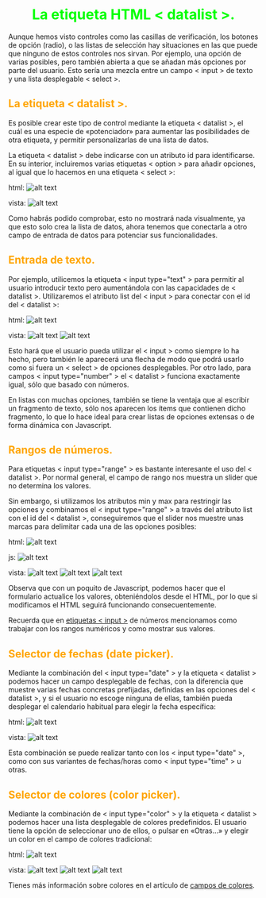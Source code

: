 # <span style="color:lime"><center>La etiqueta HTML < datalist >.<center></center></span>

Aunque hemos visto controles como las casillas de verificación, los botones de opción (radio), o las listas de selección hay situaciones en las que puede que ninguno de estos controles nos sirvan. Por ejemplo, una opción de varias posibles, pero también abierta a que se añadan más opciones por parte del usuario. Esto sería una mezcla entre un campo < input > de texto y una lista desplegable < select >.

## <span style="color:orange">La etiqueta < datalist >.</span>
Es posible crear este tipo de control mediante la etiqueta < datalist >, el cuál es una especie de «potenciador» para aumentar las posibilidades de otra etiqueta, y permitir personalizarlas de una lista de datos.

La etiqueta < datalist > debe indicarse con un atributo id para identificarse. En su interior, incluiremos varias etiquetas < option > para añadir opciones, al igual que lo hacemos en una etiqueta < select >:

html:
![alt text](./imagenes-la-etiqueta-html-datalist/image.png)

vista:
![alt text](./imagenes-la-etiqueta-html-datalist/image-1.png)

Como habrás podido comprobar, esto no mostrará nada visualmente, ya que esto solo crea la lista de datos, ahora tenemos que conectarla a otro campo de entrada de datos para potenciar sus funcionalidades.

## <span style="color:orange">Entrada de texto.</span>
Por ejemplo, utilicemos la etiqueta < input type="text" > para permitir al usuario introducir texto pero aumentándola con las capacidades de < datalist >. Utilizaremos el atributo list del < input > para conectar con el id del < datalist >:

html:
![alt text](./imagenes-la-etiqueta-html-datalist/image-2.png)

vista:
![alt text](./imagenes-la-etiqueta-html-datalist/image-3.png)
![alt text](./imagenes-la-etiqueta-html-datalist/image-4.png)

Esto hará que el usuario pueda utilizar el < input > como siempre lo ha hecho, pero también le aparecerá una flecha de modo que podrá usarlo como si fuera un < select > de opciones desplegables. Por otro lado, para campos < input type="number" > el < datalist > funciona exactamente igual, sólo que basado con números.

En listas con muchas opciones, también se tiene la ventaja que al escribir un fragmento de texto, sólo nos aparecen los ítems que contienen dicho fragmento, lo que lo hace ideal para crear listas de opciones extensas o de forma dinámica con Javascript.

## <span style="color:orange">Rangos de números.</span>
Para etiquetas < input type="range" > es bastante interesante el uso del < datalist >. Por normal general, el campo de rango nos muestra un slider que no determina los valores.

Sin embargo, si utilizamos los atributos min y max para restringir las opciones y combinamos el < input type="range" > a través del atributo list con el id del < datalist >, conseguiremos que el slider nos muestre unas marcas para delimitar cada una de las opciones posibles:

html:
![alt text](./imagenes-la-etiqueta-html-datalist/image-5.png)

js:
![alt text](./imagenes-la-etiqueta-html-datalist/image-6.png)

vista:
![alt text](./imagenes-la-etiqueta-html-datalist/image-7.png)
![alt text](./imagenes-la-etiqueta-html-datalist/image-8.png)
![alt text](./imagenes-la-etiqueta-html-datalist/image-9.png)

Observa que con un poquito de Javascript, podemos hacer que el formulario actualice los valores, obteniéndolos desde el HTML, por lo que si modificamos el HTML seguirá funcionando consecuentemente.

Recuerda que en [etiquetas < input >](https://lenguajehtml.com/html/formularios/etiqueta-html-input-numeros/) de números mencionamos como trabajar con los rangos numéricos y como mostrar sus valores.

## <span style="color:orange">Selector de fechas (date picker).</span>
Mediante la combinación del < input type="date" > y la etiqueta < datalist > podemos hacer un campo desplegable de fechas, con la diferencia que muestre varias fechas concretas prefijadas, definidas en las opciones del < datalist >, y si el usuario no escoge ninguna de ellas, también pueda desplegar el calendario habitual para elegir la fecha específica:

html:
![alt text](./imagenes-la-etiqueta-html-datalist/image-10.png)

vista:
![alt text](./imagenes-la-etiqueta-html-datalist/image-11.png)

Esta combinación se puede realizar tanto con los < input type="date" >, como con sus variantes de fechas/horas como < input type="time" > u otras.

## <span style="color:orange">Selector de colores (color picker).</span>
Mediante la combinación de < input type="color" > y la etiqueta < datalist > podemos hacer una lista desplegable de colores predefinidos. El usuario tiene la opción de seleccionar uno de ellos, o pulsar en «Otras...» y elegir un color en el campo de colores tradicional:

html:
![alt text](./imagenes-la-etiqueta-html-datalist/image-12.png)

vista:
![alt text](./imagenes-la-etiqueta-html-datalist/image-13.png)
![alt text](./imagenes-la-etiqueta-html-datalist/image-14.png)
![alt text](./imagenes-la-etiqueta-html-datalist/image-15.png)

Tienes más información sobre colores en el artículo de [campos de colores](https://lenguajehtml.com/html/formularios/etiqueta-html-input-color/).

